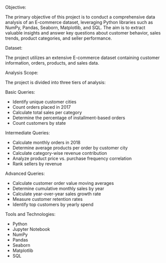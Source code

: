 Objective:

The primary objective of this project is to conduct a comprehensive data analysis of an E-commerce dataset, leveraging Python libraries such as NumPy, Pandas, Seaborn, Matplotlib, and SQL. The aim is to extract valuable insights and answer key questions about customer behavior, sales trends, product categories, and seller performance.


Dataset:

The project utilizes an extensive E-commerce dataset containing customer information, orders, products, and sales data.

Analysis Scope:

The project is divided into three tiers of analysis:


Basic Queries:

- Identify unique customer cities
- Count orders placed in 2017
- Calculate total sales per category
- Determine the percentage of installment-based orders
- Count customers by state

Intermediate Queries:

- Calculate monthly orders in 2018
- Determine average products per order by customer city
- Calculate category-wise revenue contribution
- Analyze product price vs. purchase frequency correlation
- Rank sellers by revenue

Advanced Queries:

- Calculate customer order value moving averages
- Determine cumulative monthly sales by year
- Calculate year-over-year sales growth rate
- Measure customer retention rates
- Identify top customers by yearly spend

Tools and Technologies:

- Python
- Jupyter Notebook
- NumPy
- Pandas
- Seaborn
- Matplotlib
- SQL
